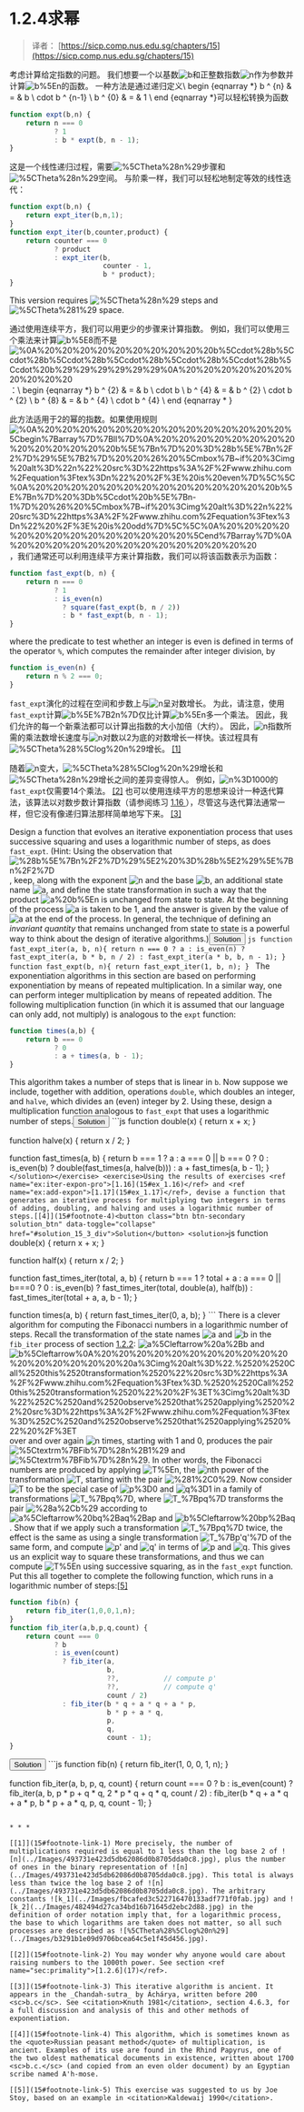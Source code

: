 # 1.2.4求幂

> 译者： [https://sicp.comp.nus.edu.sg/chapters/15](https://sicp.comp.nus.edu.sg/chapters/15)

考虑计算给定指数的问题。 我们想要一个以基数![b](../Images/6872867a863714d15d9a0d64c20734ce.jpg)和正整数指数![n](../Images/493731e423d5db62086d0b8705dda0c8.jpg)作为参数并计算![b%5En](../Images/77c466e7877a1e29a0f8dc6ed12f7530.jpg)的函数。 一种方法是通过递归定义\ begin {eqnarray *} b ^ {n} & = & b \ cdot b ^ {n-1} \\ b ^ {0} & = & 1 \ end {eqnarray *}可以轻松转换为函数

```js
function expt(b,n) {
    return n === 0
           ? 1
           : b * expt(b, n - 1);
}
```

这是一个线性递归过程，需要![%5CTheta%28n%29](../Images/592c476de27cabe6879d3a7c537da592.jpg)步骤和![%5CTheta%28n%29](../Images/592c476de27cabe6879d3a7c537da592.jpg)空间。 与阶乘一样，我们可以轻松地制定等效的线性迭代：

```js
function expt(b,n) {
    return expt_iter(b,n,1);
}
function expt_iter(b,counter,product) {
    return counter === 0
           ? product
           : expt_iter(b,
                       counter - 1, 
                       b * product);
}
```

This version requires ![%5CTheta%28n%29](../Images/592c476de27cabe6879d3a7c537da592.jpg) steps and ![%5CTheta%281%29](../Images/c3d9a11e35b38a5e6071a216846a0e6d.jpg) space.

通过使用连续平方，我们可以用更少的步骤来计算指数。 例如，我们可以使用三个乘法来计算![b%5E8](../Images/322b0685b2fe112863d2aa5f4a1250de.jpg)而不是![%0A%20%20%20%20%20%20%20%20%20%20b%5Ccdot%28b%5Ccdot%28b%5Ccdot%28b%5Ccdot%28b%5Ccdot%28b%5Ccdot%28b%5Ccdot%20b%29%29%29%29%29%29%0A%20%20%20%20%20%20%20%20%20%20](../Images/eb01515b03a078b1e9fe15072d98c69d.jpg)：\ begin {eqnarray *} b ^ {2} & = & b \ cdot b \\ b ^ {4} & = & b ^ {2} \ cdot b ^ {2} \\ b ^ {8} & = & b ^ {4} \ cdot b ^ {4} \ end {eqnarray * }

此方法适用于2的幂的指数。如果使用规则![%0A%20%20%20%20%20%20%20%20%20%20%20%20%20%20%5Cbegin%7Barray%7D%7Bll%7D%0A%20%20%20%20%20%20%20%20%20%20%20%20%20%20b%5E%7Bn%7D%20%3D%28b%5E%7Bn%2F2%7D%29%5E%7B2%7D%20%20%26%20%5Cmbox%7B~if%20%3Cimg%20alt%3D%22n%22%20src%3D%22https%3A%2F%2Fwww.zhihu.com%2Fequation%3Ftex%3Dn%22%20%2F%3E%20is%20even%7D%5C%5C%0A%20%20%20%20%20%20%20%20%20%20%20%20%20%20b%5E%7Bn%7D%20%3Db%5Ccdot%20b%5E%7Bn-1%7D%20%26%20%5Cmbox%7B~if%20%3Cimg%20alt%3D%22n%22%20src%3D%22https%3A%2F%2Fwww.zhihu.com%2Fequation%3Ftex%3Dn%22%20%2F%3E%20is%20odd%7D%5C%5C%0A%20%20%20%20%20%20%20%20%20%20%20%20%20%20%5Cend%7Barray%7D%0A%20%20%20%20%20%20%20%20%20%20%20%20%20%20](../Images/9203dcb0423b3d0135bd45af8237578e.jpg)，我们通常还可以利用连续平方来计算指数，我们可以将该函数表示为函数：

```js
function fast_expt(b, n) {
    return n === 0
           ? 1
           : is_even(n)
             ? square(fast_expt(b, n / 2))
             : b * fast_expt(b, n - 1);
}
```

where the predicate to test whether an integer is even is defined in terms of the operator `%`, which computes the remainder after integer division, by

```js
function is_even(n) {
    return n % 2 === 0;
}
```

`fast_expt`演化的过程在空间和步数上与![n](../Images/493731e423d5db62086d0b8705dda0c8.jpg)呈对数增长。 为此，请注意，使用`fast_expt`计算![b%5E%7B2n%7D](../Images/607235cb9cf50cd65f05ba510022980f.jpg)仅比计算![b%5En](../Images/77c466e7877a1e29a0f8dc6ed12f7530.jpg)多一个乘法。 因此，我们允许的每一个新乘法都可以计算出指数的大小加倍（大约）。 因此，![n](../Images/493731e423d5db62086d0b8705dda0c8.jpg)指数所需的乘法数增长速度与![n](../Images/493731e423d5db62086d0b8705dda0c8.jpg)对数以2为底的对数增长一样快。该过程具有![%5CTheta%28%5Clog%20n%29](../Images/b3291b1e09d9706bcea64c5e1f45d456.jpg)增长。 [ [1]](15#footnote-1)

随着![n](../Images/493731e423d5db62086d0b8705dda0c8.jpg)变大，![%5CTheta%28%5Clog%20n%29](../Images/b3291b1e09d9706bcea64c5e1f45d456.jpg)增长和![%5CTheta%28n%29](../Images/592c476de27cabe6879d3a7c537da592.jpg)增长之间的差异变得惊人。 例如，![n%3D1000](../Images/6f64860b45a79beafd8b843f33c5dd3d.jpg)的`fast_expt`仅需要14个乘法。 [[2]](15#footnote-2) 也可以使用连续平方的思想来设计一种迭代算法，该算法以对数步数计算指数（请参阅练习 [ 1.16 ](15#ex_1.16) ），尽管这与迭代算法通常一样，但它没有像递归算法那样简单地写下来。 [ [3]](15#footnote-3)

<exercise>Design a function that evolves an iterative exponentiation process that uses successive squaring and uses a logarithmic number of steps, as does `fast_expt`. (Hint: Using the observation that ![%28b%5E%7Bn%2F2%7D%29%5E2%20%3D%28b%5E2%29%5E%7Bn%2F2%7D](../Images/07c88fd4a0e72e8df6767f00ab814e75.jpg), keep, along with the exponent ![n](../Images/493731e423d5db62086d0b8705dda0c8.jpg) and the base ![b](../Images/6872867a863714d15d9a0d64c20734ce.jpg), an additional state name ![a](../Images/070b1af5eca3a5c5d72884b536090f17.jpg), and define the state transformation in such a way that the product ![a%20b%5En](../Images/bb56774bdcc45314b9844252e65a0bd2.jpg) is unchanged from state to state. At the beginning of the process ![a](../Images/070b1af5eca3a5c5d72884b536090f17.jpg) is taken to be 1, and the answer is given by the value of ![a](../Images/070b1af5eca3a5c5d72884b536090f17.jpg) at the end of the process. In general, the technique of defining an _invariant quantity_ that remains unchanged from state to state is a powerful way to think about the design of iterative algorithms.)<button class="btn btn-secondary solution_btn" data-toggle="collapse" href="#solution_15_1_div">Solution</button> <solution>```js
function fast_expt_iter(a, b, n){
    return n === 0
           ? a
           : is_even(n)
             ? fast_expt_iter(a, b * b, n / 2)
             : fast_expt_iter(a * b, b, n - 1);
}
function fast_expt(b, n){
    return fast_expt_iter(1, b, n);
}
```</solution></exercise> <exercise>The exponentiation algorithms in this section are based on performing exponentiation by means of repeated multiplication. In a similar way, one can perform integer multiplication by means of repeated addition. The following multiplication function (in which it is assumed that our language can only add, not multiply) is analogous to the `expt` function:

```js
function times(a,b) {
    return b === 0
           ? 0
           : a + times(a, b - 1);
}
```

This algorithm takes a number of steps that is linear in `b`. Now suppose we include, together with addition, operations `double`, which doubles an integer, and `halve`, which divides an (even) integer by 2\. Using these, design a multiplication function analogous to `fast_expt` that uses a logarithmic number of steps.<button class="btn btn-secondary solution_btn" data-toggle="collapse" href="#solution_15_2_div">Solution</button> <solution>```js
function double(x) {
    return x + x;
}

function halve(x) {
    return x / 2;
}

function fast_times(a, b) { 
    return b === 1
           ? a
           : a === 0 || b === 0
             ? 0
             : is_even(b)
               ? double(fast_times(a, halve(b)))
               : a + fast_times(a, b - 1);
}
```</solution></exercise> <exercise>Using the results of exercises <ref name="ex:iter-expon-pro">[1.16](15#ex_1.16)</ref> and <ref name="ex:add-expon">[1.17](15#ex_1.17)</ref>, devise a function that generates an iterative process for multiplying two integers in terms of adding, doubling, and halving and uses a logarithmic number of steps.[[4]](15#footnote-4)<button class="btn btn-secondary solution_btn" data-toggle="collapse" href="#solution_15_3_div">Solution</button> <solution>```js
function double(x) {
    return x + x;
}

function half(x) {
    return x / 2;
}

function fast_times_iter(total, a, b) {
    return b === 1
           ? total + a
           : a === 0 || b===0
             ? 0
             : is_even(b)
               ? fast_times_iter(total, double(a), half(b))
               : fast_times_iter(total + a, a, b - 1);
}

function times(a, b) {
  return fast_times_iter(0, a, b);
}
```</solution></exercise> <exercise>There is a clever algorithm for computing the Fibonacci numbers in a logarithmic number of steps. Recall the transformation of the state names ![a](../Images/070b1af5eca3a5c5d72884b536090f17.jpg) and ![b](../Images/6872867a863714d15d9a0d64c20734ce.jpg) in the `fib_iter` process of section <ref name="sec:tree-recursion">[1.2.2](13)</ref>: ![a%5Cleftarrow%20a%2Bb](../Images/764c53e04964f6f69a887c74c11b3855.jpg) and ![b%5Cleftarrow%0A%20%20%20%20%20%20%20%20%20%20%20%20%20%20%20%20%20%20a%3Cimg%20alt%3D%22.%2520%2520Call%2520this%2520transformation%2520%22%20src%3D%22https%3A%2F%2Fwww.zhihu.com%2Fequation%3Ftex%3D.%2520%2520Call%2520this%2520transformation%2520%22%20%2F%3ET%3Cimg%20alt%3D%22%252C%2520and%2520observe%2520that%2520applying%2520%22%20src%3D%22https%3A%2F%2Fwww.zhihu.com%2Fequation%3Ftex%3D%252C%2520and%2520observe%2520that%2520applying%2520%22%20%2F%3ET](../Images/ae4fc92e0668daaaf6f497239474ba7b.jpg) over and over again ![n](../Images/493731e423d5db62086d0b8705dda0c8.jpg) times, starting with 1 and 0, produces the pair ![%5Ctextrm%7BFib%7D%28n%2B1%29](../Images/ca23e2b311a6ee02fe97321bd59e2eef.jpg) and ![%5Ctextrm%7BFib%7D%28n%29](../Images/23b0184178f6f889c4726a0650f99104.jpg). In other words, the Fibonacci numbers are produced by applying ![T%5En](../Images/282f2efd50ceb309df3d7afae6d036db.jpg), the ![n](../Images/493731e423d5db62086d0b8705dda0c8.jpg)th power of the transformation ![T](../Images/5a047a5ca04e45726dba21b8302977da.jpg), starting with the pair ![%281%2C0%29](../Images/76cd1fb92f09c867b720d99dbfcf24e1.jpg). Now consider ![T](../Images/5a047a5ca04e45726dba21b8302977da.jpg) to be the special case of ![p%3D0](../Images/842499a5b35075d7108b9dad9f485a4f.jpg) and ![q%3D1](../Images/55d4f219014a2699f193ea59cebf53ce.jpg) in a family of transformations ![T_%7Bpq%7D](../Images/bc583ad43c4e3110d2157c176c008571.jpg), where ![T_%7Bpq%7D](../Images/bc583ad43c4e3110d2157c176c008571.jpg) transforms the pair ![%28a%2Cb%29](../Images/a94915b4724d39c82f58831423164c91.jpg) according to ![a%5Cleftarrow%20bq%2Baq%2Bap](../Images/d7eafae42b7ca018fc229a01c4b8ac60.jpg) and ![b%5Cleftarrow%20bp%2Baq](../Images/91d069690f31dea4c00093aaeb955c60.jpg). Show that if we apply such a transformation ![T_%7Bpq%7D](../Images/bc583ad43c4e3110d2157c176c008571.jpg) twice, the effect is the same as using a single transformation ![T_%7Bp'q'%7D](../Images/c627c899154984a7d4a494244ced3bcd.jpg) of the same form, and compute ![p'](../Images/da974710873fb2c79e93b8857a121189.jpg) and ![q'](../Images/9df25a3574308ebe003ec836a21d9726.jpg) in terms of ![p](../Images/648811253cdbfe19389964c25be56518.jpg) and ![q](../Images/807ceeb0b2cebef0db0b731ff4d59f51.jpg). This gives us an explicit way to square these transformations, and thus we can compute ![T%5En](../Images/282f2efd50ceb309df3d7afae6d036db.jpg) using successive squaring, as in the `fast_expt` function. Put this all together to complete the following function, which runs in a logarithmic number of steps:[[5]](15#footnote-5)

```js
function fib(n) {
    return fib_iter(1,0,0,1,n);
}
function fib_iter(a,b,p,q,count) {
    return count === 0
           ? b
           : is_even(count)
             ? fib_iter(a,
                        b,
                        ??,           // compute p'
                        ??,           // compute q'
                        count / 2)
             : fib_iter(b * q + a * q + a * p,
                        b * p + a * q,
                        p,
                        q,
                        count - 1);
}
```

<button class="btn btn-secondary solution_btn" data-toggle="collapse" href="#solution_15_4_div">Solution</button> <solution>```js
function fib(n) {
    return fib_iter(1, 0, 0, 1, n);
}

function fib_iter(a, b, p, q, count) {
    return count === 0
           ? b
           : is_even(count)
             ? fib_iter(a,
   	                b,
	                p * p + q * q,
	                2 * p * q + q * q,
	                count / 2)
             : fib_iter(b * q + a * q + a * p,
                        b * p + a * q,
                        p,
                        q,
                        count - 1);
}
```</solution></exercise> 

* * *

[[1]](15#footnote-link-1) More precisely, the number of multiplications required is equal to 1 less than the log base 2 of ![n](../Images/493731e423d5db62086d0b8705dda0c8.jpg), plus the number of ones in the binary representation of ![n](../Images/493731e423d5db62086d0b8705dda0c8.jpg). This total is always less than twice the log base 2 of ![n](../Images/493731e423d5db62086d0b8705dda0c8.jpg). The arbitrary constants ![k_1](../Images/fbcafed3c522716470133adf771f0fab.jpg) and ![k_2](../Images/482494d27ca34bd16b71645d2ebc2d88.jpg) in the definition of order notation imply that, for a logarithmic process, the base to which logarithms are taken does not matter, so all such processes are described as ![%5CTheta%28%5Clog%20n%29](../Images/b3291b1e09d9706bcea64c5e1f45d456.jpg).

[[2]](15#footnote-link-2) You may wonder why anyone would care about raising numbers to the 1000th power. See section <ref name="sec:primality">[1.2.6](17)</ref>.

[[3]](15#footnote-link-3) This iterative algorithm is ancient. It appears in the _Chandah-sutra_ by Áchárya, written before 200 <sc>b.c</sc>. See <citation>Knuth 1981</citation>, section 4.6.3, for a full discussion and analysis of this and other methods of exponentiation.

[[4]](15#footnote-link-4) This algorithm, which is sometimes known as the <quote>Russian peasant method</quote> of multiplication, is ancient. Examples of its use are found in the Rhind Papyrus, one of the two oldest mathematical documents in existence, written about 1700 <sc>b.c.</sc> (and copied from an even older document) by an Egyptian scribe named A'h-mose.

[[5]](15#footnote-link-5) This exercise was suggested to us by Joe Stoy, based on an example in <citation>Kaldewaij 1990</citation>.

